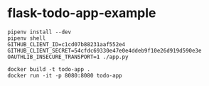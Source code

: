 # flask-todo-app-example

```
pipenv install --dev
pipenv shell
GITHUB_CLIENT_ID=c1cd07b88231aaf552e4 GITHUB_CLIENT_SECRET=54cfdc69330e47e0e4ddeb9f10e26d919d590e3e OAUTHLIB_INSECURE_TRANSPORT=1 ./app.py
```

```
docker build -t todo-app .
docker run -it -p 8080:8080 todo-app
```
